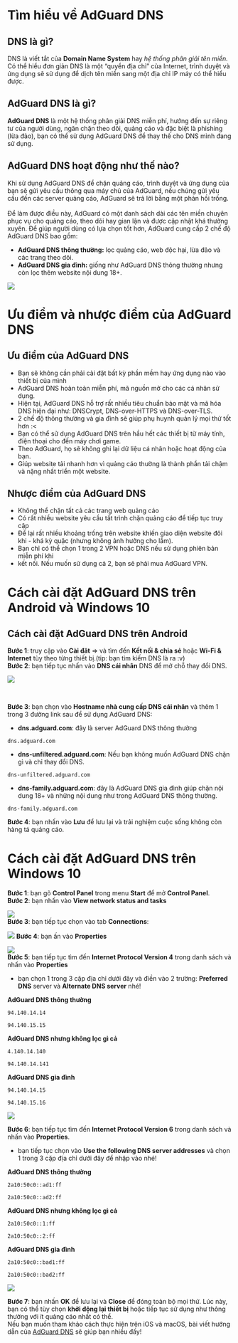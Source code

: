 # Tìm hiểu về AdGuard DNS
## DNS là gì?
DNS là viết tắt của **Domain Name System** hay *hệ thống phân giải tên miền.* Có thể hiểu đơn giản DNS là một “quyển địa chỉ” của Internet, trình duyệt và ứng dụng sẽ sử dụng để dịch tên miền sang một địa chỉ IP máy có thể hiểu được.
## AdGuard DNS là gì?
**AdGuard DNS** là một hệ thống phân giải DNS miễn phí, hướng đến sự riêng tư của người dùng, ngăn chặn theo dõi, quảng cáo và đặc biệt là phishing (lừa đảo), bạn có thể sử dụng AdGuard DNS để thay thế cho DNS mình đang sử dụng.
## AdGuard DNS hoạt động như thế nào?
Khi sử dụng AdGuard DNS để chặn quảng cáo, trình duyệt và ứng dụng của bạn sẽ gửi yêu cầu thông qua máy chủ của AdGuard, nếu chúng gửi yêu cầu đến các server quảng cáo, AdGuard sẽ trả lời bằng một phản hồi trống.
<br><br>
Để làm được điều này, AdGuard có một danh sách dài các tên miền chuyên phục vụ cho quảng cáo, theo dõi hay gian lận và được cập nhật khá thường xuyên. Để giúp người dùng có lựa chọn tốt hơn, AdGuard cung cấp 2 chế độ AdGuard DNS bao gồm:
- **AdGuard DNS thông thường:** lọc quảng cáo, web độc hại, lừa đảo và các trang theo dõi.
- **AdGuard DNS gia đình:** giống như AdGuard DNS thông thường nhưng còn lọc thêm website nội dung 18+.

![](https://user-images.githubusercontent.com/87995853/195999992-7b668f79-f92d-4da5-92ba-79ee4fa2703f.png)

# Ưu điểm và nhược điểm của AdGuard DNS
## Ưu điểm của AdGuard DNS
- Bạn sẽ không cần phải cài đặt bất kỳ phần mềm hay ứng dụng nào vào thiết bị của mình
- AdGuard DNS hoàn toàn miễn phí, mã nguồn mở cho các cá nhân sử dụng.
- Hiện tại, AdGuard DNS hỗ trợ rất nhiều tiêu chuẩn bảo mật và mã hóa DNS hiện đại như: DNSCrypt, DNS-over-HTTPS và DNS-over-TLS.
- 2 chế độ thông thường và gia đình sẽ giúp phụ huynh quản lý mọi thứ tốt hơn :<
- Bạn có thể sử dụng AdGuard DNS trên hầu hết các thiết bị từ máy tính, điện thoại cho đến máy chơi game.
- Theo AdGuard, họ sẽ không ghi lại dữ liệu cá nhân hoặc hoạt động của bạn.
- Giúp website tải nhanh hơn vì quảng cáo thường là thành phần tải chậm và nặng nhất triển một website.
## Nhược điểm của AdGuard DNS
- Không thể chặn tất cả các trang web quảng cáo
- Có rất nhiều website yêu cầu tắt trình chặn quảng cáo để tiếp tục truy cập
- Để lại rất nhiều khoảng trống trên website khiến giao diện website đôi khi - khá kỳ quặc (nhưng không ảnh hưởng cho lắm).
- Bạn chỉ có thể chọn 1 trong 2 VPN hoặc DNS nếu sử dụng phiên bản miễn phí khi
- kết nối. Nếu muốn sử dụng cả 2, bạn sẽ phải mua AdGuard VPN.

# Cách cài đặt AdGuard DNS trên Android và Windows 10
## Cách cài đặt AdGuard DNS trên Android
**Bước 1**: truy cập vào **Cài đăt** => và tìm đến **Kết nối & chia sẻ** hoặc **Wi-Fi & Internet** tùy theo từng thiết bị.(tip: bạn tìm kiếm DNS là ra :v)
<br>
**Bước 2**: bạn tiếp tục nhấn vào **DNS cái nhân** DNS để mở chỗ thay đổi DNS.
<br>

![](https://raw.githubusercontent.com/dieenx/AdGuard-DNS/main/png/PicsArt.png)

<br>

**Bước 3**: bạn chọn vào **Hostname nhà cung cấp DNS cái nhân** và thêm 1 trong 3 đường link sau để sử dụng AdGuard DNS:
<br>

- **dns.adguard.com**: đây là server AdGuard DNS thông thường
```
dns.adguard.com
```
- **dns-unfiltered.adguard.com**: Nếu bạn không muốn AdGuard DNS chặn gì và chỉ thay đổi DNS.
```
dns-unfiltered.adguard.com
```
- **dns-family.adguard.com**: đây là AdGuard DNS gia đình giúp chặn nội dung 18+ và những nội dung như trong AdGuard DNS thông thường.
```
dns-family.adguard.com
```

**Bước 4**: bạn nhấn vào **Lưu** để lưu lại và trải nghiệm cuộc sống không còn hàng tá quảng cáo.
# Cách cài đặt AdGuard DNS trên Windows 10
**Bước 1**: bạn gõ **Control Panel** trong menu **Start** để mở **Control Panel**.
<br>
**Bước 2**: bạn nhấn vào **View network status and tasks**

![](https://raw.githubusercontent.com/dieenx/AdGuard-DNS/main/png/windows-dns-1.png)
<br>
**Bước 3**: bạn tiếp tục chọn vào tab **Connections**:

![](https://raw.githubusercontent.com/dieenx/AdGuard-DNS/main/png/windows-dns-2.png)
**Bước 4**: bạn ấn vào  **Properties** 

![](https://raw.githubusercontent.com/dieenx/AdGuard-DNS/main/png/windows-dns-3.png)
<br>
**Bước 5**: bạn tiếp tục tìm đến **Internet Protocol Version 4** trong danh sách và nhấn vào **Properties**
- bạn chọn 1 trong 3 cặp địa chỉ dưới đây và điền vào 2 trường: **Preferred DNS** server và **Alternate DNS server** nhé!

**AdGuard DNS thông thường**
```
94.140.14.14
```

```
94.140.15.15
```

**AdGuard DNS nhưng không lọc gì cả**
```
4.140.14.140
```

```
94.140.14.141
```

**AdGuard DNS gia đình**
```
94.140.14.15
```

```
94.140.15.16
```

![](https://raw.githubusercontent.com/dieenx/AdGuard-DNS/main/png/windows-dns-4.png)

**Bước 6**: bạn tiếp tục tìm đến **Internet Protocol Version 6** trong danh sách và nhấn vào **Properties**.
- bạn tiếp tục chọn vào **Use the following DNS server addresses** và chọn 1 trong 3 cặp địa chỉ dưới đây để nhập vào nhé!

**AdGuard DNS thông thường**
```
2a10:50c0::ad1:ff
```

```
2a10:50c0::ad2:ff
```

**AdGuard DNS nhưng không lọc gì cả**
```
2a10:50c0::1:ff
```

```
2a10:50c0::2:ff
```

**AdGuard DNS gia đình**
```
2a10:50c0::bad1:ff
```

```
2a10:50c0::bad2:ff
```


![](https://raw.githubusercontent.com/dieenx/AdGuard-DNS/main/png/windows-dns-5.png)


**Bước 7**: bạn nhấn **OK** để lưu lại và **Close** để đóng toàn bộ mọi thứ. Lúc này, bạn có thể tùy chọn **khởi động lại thiết bị** hoặc tiếp tục sử dụng như thông thường với ít quảng cáo nhất có thể.
<br>
Nếu bạn muốn tham khảo cách thực hiện trên iOS và macOS, bài viết hướng dẫn của [AdGuard DNS](https://adguard-dns.io/en/public-dns.html) sẽ giúp bạn nhiều đấy!
